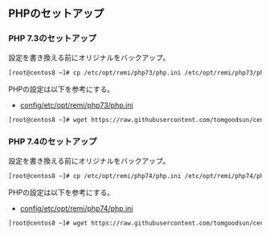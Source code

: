 ## PHPのセットアップ

### PHP 7.3のセットアップ

設定を書き換える前にオリジナルをバックアップ。

```bash
[root@centos8 ~]# cp /etc/opt/remi/php73/php.ini /etc/opt/remi/php73/php.ini.orig
```

PHPの設定は以下を参考にする。
- [config/etc/opt/remi/php73/php.ini](config/etc/opt/remi/php73/php.ini)

```bash
[root@centos8 ~]# wget https://raw.githubusercontent.com/tomgoodsun/centos8_lamp_configs/master/config/etc/opt/remi/php73/php.ini -O /etc/opt/remi/php73/php.ini
```

### PHP 7.4のセットアップ

設定を書き換える前にオリジナルをバックアップ。

```bash
[root@centos8 ~]# cp /etc/opt/remi/php74/php.ini /etc/opt/remi/php74/php.ini.orig
```

PHPの設定は以下を参考にする。
- [config/etc/opt/remi/php74/php.ini](config/etc/opt/remi/php74/php.ini)

```bash
[root@centos8 ~]# wget https://raw.githubusercontent.com/tomgoodsun/centos8_lamp_configs/master/config/etc/opt/remi/php74/php.ini -O /etc/opt/remi/php74/php.ini
```
